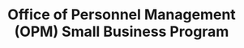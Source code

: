 ---
highlight: "false" 
title: "Office of Personnel Management (OPM) Small Business Program "
description: "OPM has established a world-class small business program at OPM by using the authorities of small business legislation to expedite the acquisition process in order to maximize the use of small businesses that provide the best value to OPM."
url-link: "https://www.opm.gov/about-us/doing-business-with-opm/small-business-program/"
type: "HTML"
gov-only: "false"
is-external: "true"
publication-date: "January 01, 2023"
reading-time: "5"
resource-type: "information-slick"
filter: "small-business"
audience: "industry-all-businesses"
branded-offerings: "small-business-support"
---